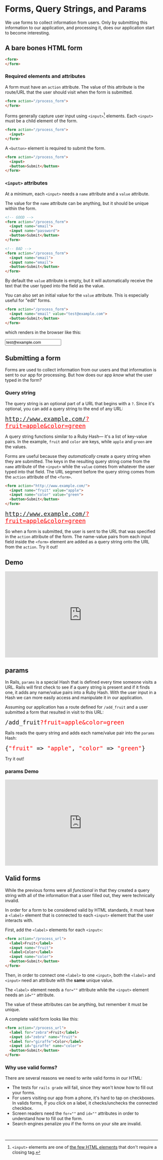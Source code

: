 # Forms, Query Strings, and Params

We use forms to collect information from users. Only by submitting this information to our application, and processing it, does our application start to become interesting.

## A bare bones HTML form

```html
<form>
</form>
```

### Required elements and attributes

A form must have an `action` attribute. The value of this attribute is the route/URL that the user should visit when the form is submitted.

```html
<form action="/process_form">
</form>
```

Forms generally capture user input using `<input>`[^Input] elements. Each `<input>` must be a child element of the form.

```html
<form action="/process_form">
  <input>
</form>
```

[^Input]: `<input>` elements are one of [the few HTML elements](https://chapters.firstdraft.com/chapters/879#exceptions) that don't require a closing tag.

A `<button>` element is required to submit the form.

```html
<form action="/process_form">
  <input>
  <button>Submit</button>
</form>
```


### `<input>` attributes

At a minimum, each `<input>` needs a `name` attribute and a `value` attribute.

The value for the `name` attribute can be anything, but it should be unique within the form.

```html
<!-- GOOD -->
<form action="/process_form">
  <input name="email">
  <input name="password">
  <button>Submit</button>
</form>
```

```html
<!-- BAD -->
<form action="/process_form">
  <input name="email">
  <input name="email">
  <button>Submit</button>
</form>
```

By default the `value` attribute is empty, but it will automatically receive the text that the user typed into the field as the value.

You can also set an initial value for the `value` attribute. This is especially useful for "edit" forms.

```html
<form action="/process_form">
  <input name="email" value="test@example.com">
  <button>Submit</button>
</form>
```

which renders in the browser like this:

<div class="full-bleed">
  <input name="email" value="test@example.com">
</div>

## Submitting a form

Forms are used to collect information from our users and that information is sent to our app for processing. But how does our app _know_ what the user typed in the form?

### Query string

The query string is an optional part of a URL that begins with a `?`. Since it's optional, you can add a query string to the end of any URL:

<span style="font-size: 1.2rem;font-family: monospace;">http://www.example.com/<span style="color: red; text-decoration: underline;">?fruit=apple&color=green</span></span>

A query string functions similar to a Ruby Hash— it's a list of key-value pairs. In the example, `fruit` and `color` are keys, while `apple` and `green` are the values. 

Forms are useful because they _automatically_ create a query string when they are submitted. The keys in the resulting query string come from the `name` attribute of the `<input>` while the `value` comes from whatever the user typed into that field. The URL segment before the query string comes from the `action` attribute of the `<form>`.

```html
<form action="http://www.example.com/">
  <input name="fruit" value="apple">
  <input name="color" value="green">
  <button>Submit</button>
</form>
```
  
<span style="font-size: 1.2rem;font-family: monospace;">http://www.example.com/<span style="color: red; text-decoration: underline;">?fruit=apple&color=green</span></span>


So when a form is submitted, the user is sent to the URL that was specified in the `action` attribute of the form. The name-value pairs from each input field inside the `<form>` element are added as a query string onto the URL from the `action`. Try it out!

## Demo

<div class="iframe-container" style="overflow: hidden;padding-top: 56.25%;position: relative;"><iframe loading="lazy" style="border: 0;height: 100%;left: 0;position: absolute;top: 0;width: 100%;" src="https://jelani.dev/form-demo/"></iframe></div>

## params

In Rails, `params` is a special Hash that is defined every time someone visits a URL. Rails will first check to see if a query string is present and if it finds one, it adds any name/value pairs into a Ruby Hash. With the user input in a Hash we can more easily access and manipulate it in our application.

Assuming our application has a route defined for `/add_fruit` and a user submitted a form that resulted in visit to this URL:

<span style="font-size: 1.2rem;font-family: monospace;">/add_fruit<span style="color: red;">?fruit=apple&color=green</span></span>

Rails reads the query string and adds each name/value pair into the `params` Hash:

<span style="font-size: 1.2rem;font-family: monospace;">{<span style="color: red; ">&quot;fruit&quot; <span style="color:black;">=></span> &quot;apple&quot;<span style="color:black;">,</span> &quot;color&quot; <span style="color:black;">=></span> &quot;green&quot;</span>}</span>

Try it out!

### params Demo

<div class="iframe-container" style="overflow: hidden;padding-top: 56.25%;position: relative;"><iframe loading="lazy" style="border: 0;height: 100%;left: 0;position: absolute;top: 0;width: 100%;" src="https://jelani.dev/form-demo/params"></iframe></div>

## Valid forms

While the previous forms were all _functional_ in that they created a query string with all of the information that a user filled out, they were technically invalid.

In order for a form to be considered valid by HTML standards, it must have a `<label>` element that is connected to each `<input>` element that the user interacts with.

First, add the `<label>` elements for each `<input>`:

```html
<form action="/process_url">
  <label>Fruit</label>
  <input name="fruit">
  <label>Color</label>
  <input name="color">
  <button>Submit</button>
</form>
```

Then, in order to connect one `<label>` to one `<input>`, both the `<label>` and `<input>` need an attribute with the **same** unique value.

The `<label>` element needs a `for=""` attribute while the `<input>` element needs an `id=""` attribute.

The value of these attributes can be anything, but remember it must be unique.

A complete valid form looks like this:

```html
<form action="/process_url">
  <label for="zebra">Fruit</label>
  <input id="zebra" name="fruit">
  <label for="giraffe">Color</label>
  <input id="giraffe" name="color">
  <button>Submit</button>
</form>
```

### Why use valid forms?

There are several reasons we need to write valid forms in our HTML:
- The tests for `rails grade` will fail, since they won't know how to fill out your forms.
- For users visiting our app from a phone, it's hard to tap on checkboxes. In valids forms, if you click on a label, it checks/unchecks the connected checkbox.
- Screen readers need the `for=""` and `id=""` attributes in order to understand how to fill out the form.
- Search engines penalize you if the forms on your site are invalid.

<br>
